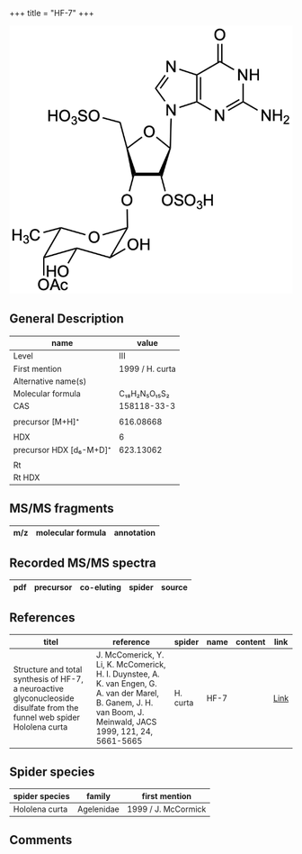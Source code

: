 +++
title = "HF-7"
+++

![](/img/HF-7.png)

## General Description

| name                    | value           |
|-------------------------|-----------------|
| Level                   | III             |
| First mention           | 1999 / H. curta |
| Alternative name(s)     |                 |
| Molecular formula       | C₁₈H₂N₅O₁₅S₂    |
| CAS                     | 158118-33-3     |
|                         |                 |
| precursor [M+H]⁺        | 616.08668       |
|                         |                 |
| HDX                     | 6               |
| precursor HDX [d₆-M+D]⁺ | 623.13062       |
|                         |                 |
| Rt                      |                 |
| Rt HDX                  |                 |

## MS/MS fragments

| m/z       | molecular formula | annotation        |
|-----------|-------------------|-------------------|

## Recorded MS/MS spectra

| pdf | precursor | co-eluting | spider    | source                       |
|-----|-----------|------------|-----------|------------------------------|

## References

| titel                                                                                                                    | reference                                                                                                                                                       | spider   | name | content | link                                           |
|--------------------------------------------------------------------------------------------------------------------------|-----------------------------------------------------------------------------------------------------------------------------------------------------------------|----------|------|---------|------------------------------------------------|
| Structure and total synthesis of HF-7, a neuroactive glyconucleoside disulfate from the funnel web spider Hololena curta | J. McComerick, Y. Li, K. McComerick, H. I. Duynstee, A. K. van Engen, G. A. van der Marel, B. Ganem, J. H. van Boom, J. Meinwald, JACS 1999, 121, 24, 5661-5665 | H. curta | HF-7 |         | [Link](https://pubs.acs.org/doi/abs/10.1021/ja990274q) |

## Spider species

| spider species | family     | first mention       |
|----------------|------------|---------------------|
| Hololena curta | Agelenidae | 1999 / J. McCormick |

## Comments
